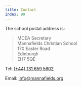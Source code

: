 ```yaml
---
title: Contact
index: 99
---
```


The school postal address is:

> MCEA Secretary \
  Mannafields Christian School \
  170 Easter Road \
  Edinburgh \
  EH7 5QE

Tel: <a href="tel:+441316595602">(+44) 131 659 5602</a>

Email: <a href="mailto:info@mannafields.org">info@mannafields.org</a>
